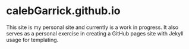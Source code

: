 # calebGarrick.github.io

This site is my personal site and currently is a work in progress. 
It also serves as a personal exercise in creating a GitHub pages site with Jekyll usage for templating.
 
